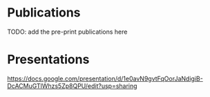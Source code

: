 # Publications 
TODO: add the pre-print publications here 

# Presentations
 
https://docs.google.com/presentation/d/1e0avN9gvtFqOorJaNdigiB-DcACMuGTlWhzs5Zp8QPU/edit?usp=sharing
